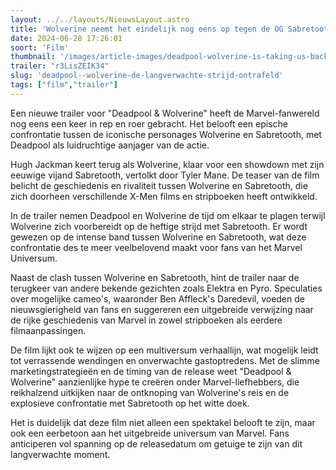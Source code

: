 ```yaml
---
layout: ../../layouts/NieuwsLayout.astro
title: 'Wolverine neemt het eindelijk nog eens op tegen de OG Sabretooth'
date: 2024-06-28 17:26:01
soort: 'Film'
thumbnail: '/images/article-images/deadpool-wolverine-is-taking-us-back-to-the-original-x-men-franchise-1719586091.jpg'
trailer: "r3LisZEIK34"
slug: 'deadpool--wolverine-de-langverwachte-strijd-ontrafeld'
tags: ["film","trailer"]
---
```


Een nieuwe trailer voor "Deadpool & Wolverine" heeft de Marvel-fanwereld nog eens een keer in rep en roer gebracht. Het belooft een epische confrontatie tussen de iconische personages Wolverine en Sabretooth, met Deadpool als luidruchtige aanjager van de actie.

Hugh Jackman keert terug als Wolverine, klaar voor een showdown met zijn eeuwige vijand Sabretooth, vertolkt door Tyler Mane. De teaser van de film belicht de geschiedenis en rivaliteit tussen Wolverine en Sabretooth, die zich doorheen verschillende X-Men films en stripboeken heeft ontwikkeld.

In de trailer nemen Deadpool en Wolverine de tijd om elkaar te plagen terwijl Wolverine zich voorbereidt op de heftige strijd met Sabretooth. Er wordt gewezen op de intense band tussen Wolverine en Sabretooth, wat deze confrontatie des te meer veelbelovend maakt voor fans van het Marvel Universum.

Naast de clash tussen Wolverine en Sabretooth, hint de trailer naar de terugkeer van andere bekende gezichten zoals Elektra en Pyro. Speculaties over mogelijke cameo's, waaronder Ben Affleck's Daredevil, voeden de nieuwsgierigheid van fans en suggereren een uitgebreide verwijzing naar de rijke geschiedenis van Marvel in zowel stripboeken als eerdere filmaanpassingen.

De film lijkt ook te wijzen op een multiversum verhaallijn, wat mogelijk leidt tot verrassende wendingen en onverwachte gastoptredens. Met de slimme marketingstrategieën en de timing van de release weet "Deadpool & Wolverine" aanzienlijke hype te creëren onder Marvel-liefhebbers, die reikhalzend uitkijken naar de ontknoping van Wolverine's reis en de explosieve confrontatie met Sabretooth op het witte doek.

Het is duidelijk dat deze film niet alleen een spektakel belooft te zijn, maar ook een eerbetoon aan het uitgebreide universum van Marvel. Fans anticiperen vol spanning op de releasedatum om getuige te zijn van dit langverwachte moment.
